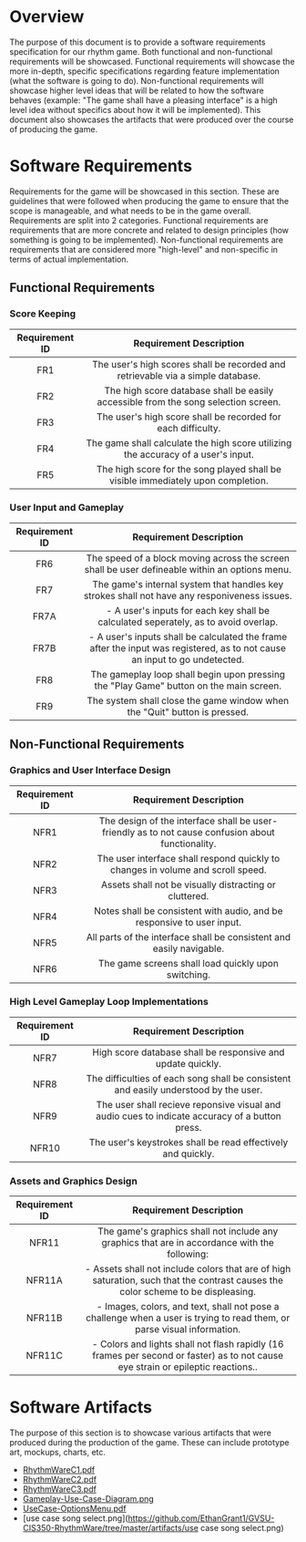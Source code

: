 # Overview

The purpose of this document is to provide a software requirements specification for our rhythm game. Both functional and non-functional requirements will be showcased. Functional requirements will showcase the more in-depth, specific specifications regarding feature implementation (what the software is going to do). Non-functional requirements will showcase higher level ideas that will be related to how the software behaves (example: "The game shall have a pleasing interface" is a high level idea without specifics about how it will be implemented). This document also showcases the artifacts that were produced over the course of producing the game.

# Software Requirements

Requirements for the game will be showcased in this section. These are guidelines that were followed when producing the game to ensure that the scope is manageable, and what needs to be in the game overall. Requirements are split into 2 categories. Functional requirements are requirements that are more concrete and related to design principles (how something is going to be implemented). Non-functional requirements are requirements that are considered more "high-level" and non-specific in terms of actual implementation. 

## Functional Requirements

### Score Keeping
| Requirement ID | Requirement Description 															|
| :------------: | :---------------------: 															|
| FR1 | The user's high scores shall be recorded and retrievable via a simple database.										|
| FR2 | The high score database shall be easily accessible from the song selection screen.									|
| FR3 | The user's high score shall be recorded for each difficulty.												|
| FR4 | The game shall calculate the high score utilizing the accuracy of a user's input.									|
| FR5 | The high score for the song played shall be visible immediately upon completion.									|

### User Input and Gameplay
| Requirement ID | Requirement Description															|
| :------------: | :---------------------:															|
| FR6  | The speed of a block moving across the screen shall be user defineable within an options menu.								|
| FR7  | The game's internal system that handles key strokes shall not have any responiveness issues.								|
| FR7A | 	- A user's inputs for each key shall be calculated seperately, as to avoid overlap.								|
| FR7B |	- A user's inputs shall be calculated the frame after the input was registered, as to not cause an input to go undetected.			|
| FR8  | The gameplay loop shall begin upon pressing the "Play Game" button on the main screen.									|
| FR9  | The system shall close the game window when the "Quit" button is pressed.										|

## Non-Functional Requirements

### Graphics and User Interface Design

| Requirement ID | Requirement Description 															|
| :------------: | :---------------------: 															|
| NFR1 | The design of the interface shall be user-friendly as to not cause confusion about functionality.							|
| NFR2 | The user interface shall respond quickly to changes in volume and scroll speed.									|
| NFR3 | Assets shall not be visually distracting or cluttered.													|
| NFR4 | Notes shall be consistent with audio, and be responsive to user input.											|
| NFR5 | All parts of the interface shall be consistent and easily navigable.											|
| NFR6 | The game screens shall load quickly upon switching.													|

### High Level Gameplay Loop Implementations
| Requirement ID | Requirement Description 															|
| :------------: | :---------------------: 															|
| NFR7  | High score database shall be responsive and update quickly.												|
| NFR8  | The difficulties of each song shall be consistent and easily understood by the user.									|
| NFR9  | The user shall recieve reponsive visual and audio cues to indicate accuracy of a button press.							|
| NFR10 |The user's keystrokes shall be read effectively and quickly.												|

### Assets and Graphics Design
| Requirement ID | Requirement Description 															|
| :------------: | :---------------------: 															|
| NFR11  | The game's graphics shall not include any graphics that are in accordance with the following:						 	|
| NFR11A | 	- Assets shall not include colors that are of high saturation, such that the contrast causes the color scheme to be displeasing.		|
| NFR11B |	- Images, colors, and text, shall not pose a challenge when a user is trying to read them, or parse visual information.				|
| NFR11C |	- Colors and lights shall not flash rapidly (16 frames per second or faster) as to not cause eye strain or epileptic reactions..		|

# Software Artifacts

The purpose of this section is to showcase various artifacts that were produced during the production of the game. These can include prototype art, mockups, charts, etc.

* [RhythmWareC1.pdf](https://github.com/EthanGrant1/GVSU-CIS350-RhythmWare/tree/master/artifacts/Concepts/RhythmWareC1.pdf)
* [RhythmWareC2.pdf](https://github.com/EthanGrant1/GVSU-CIS350-RhythmWare/tree/master/artifacts/Concepts/RhythmWareC2.pdf)
* [RhythmWareC3.pdf](https://github.com/EthanGrant1/GVSU-CIS350-RhythmWare/tree/master/artifacts/Concepts/RhythmWareC3.pdf)
* [Gameplay-Use-Case-Diagram.png](https://github.com/EthanGrant1/GVSU-CIS350-RhythmWare/tree/master/artifacts/use_case_diagrams/Gameplay-Use-Case-Diagram.png)
* [UseCase-OptionsMenu.pdf](https://github.com/EthanGrant1/GVSU-CIS350-RhythmWare/tree/master/artifacts/use_case_diagrams/UseCase-OptionsMenu.pdf)
* [use case song select.png](https://github.com/EthanGrant1/GVSU-CIS350-RhythmWare/tree/master/artifacts/use case song select.png)
